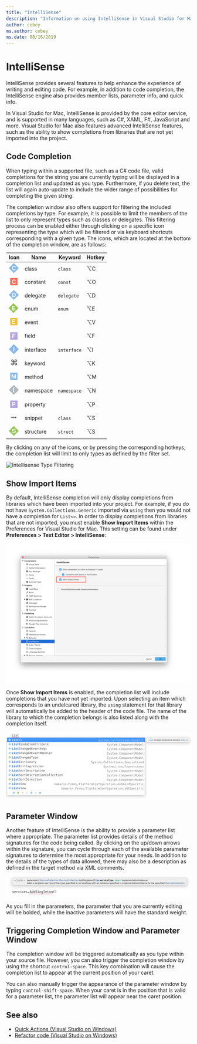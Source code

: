 ```yaml
---
title: "IntelliSense"
description: "Information on using IntelliSense in Visual Studio for Mac"
author: cobey
ms.author: cobey
ms.date: 08/16/2019
---
```


# IntelliSense

IntelliSense provides several features to help enhance the experience of writing and editing code. For example, in addition to code completion, the IntelliSense engine also provides member lists, parameter info, and quick info.

In Visual Studio for Mac, IntelliSense is provided by the core editor service, and is supported in many languages, such as C#, XAML, F#, JavaScript and more. Visual Studio for Mac also features advanced IntelliSense features, such as the ability to show completions from libraries that are not yet imported into the project.

## Code Completion

When typing within a supported file, such as a C# code file, valid completions for the string you are currently typing will be displayed in a completion list and updated as you type. Furthermore, if you delete text, the list will again auto-update to include the wider range of possibilities for completing the given string. 

The completion window also offers support for filtering the included completions by type. For example, it is possible to limit the members of the list to only represent types such as classes or delegates. This filtering process can be enabled either through clicking on a specific icon representing the type which will be filtered or via keyboard shortcuts corresponding with a given type. The icons, which are located at the bottom of the completion window, are as follows:

| Icon                         | Name          | Keyword    | Hotkey |
| -----------------------------|---------------| -----------|--------|
| ![Classes Icon](media/classes-icon.png)  | class         | `class`    |  ⌥C
| ![Constant Icon](media/constant-icon.png) | constant      | `const`    |  ⌥O
| ![Delegate Icon](media/delegate-icon.png) | delegate      | `delegate` |  ⌥D
| ![Enum icon](media/enums-icon.png)    | enum          | `enum`     |  ⌥E
| ![Event Icon](media/event-icon.png)    | event         |            |  ⌥V
| ![Field Icon](media/fields-icon.png)   | field         |            |  ⌥F
| ![Interface Icon](media/interface-icon.png)| interface     | `interface`|  ⌥I
| ![Keyword Icon](media/keyword-icon.png)  | keyword       |            |  ⌥K
| ![Method Icon](media/method-icon.png)   | method        |            |  ⌥M
| ![Namespace Icon](media/namespace-icon.png)| namespace     | `namespace`|  ⌥N
| ![Props Icon](media/props-icon.png)    | property      |            |  ⌥P
| ![Snippet Icon](media/snippet-icon.png)  | snippet       | `class`    |  ⌥S
| ![Struct Icon](media/struct-icon.png)   | structure     | `struct`   |  ⌥S

By clicking on any of the icons, or by pressing the corresponding hotkeys, the completion list will limit to only types as defined by the filter set.  

![Intellisense Type Filtering](media/intellisense-typefiltering.gif)

## Show Import Items

By default, IntelliSense completion will only display completions from libraries which have been imported into your project. For example, if you do not have `System.Collections.Generic` imported via `using` then you would not have a completion for `List<>`. In order to display completions from libraries that are not imported, you must enable **Show Import Items** within the Preferences for Visual Studio for Mac. This setting can be found under **Preferences > Text Editor > IntelliSense**:

![IntelliSense Show Import Items](media/intellisense-showimport.png)

Once **Show Import Items** is enabled, the completion list will include completions that you have not yet imported. Upon selecting an item which corresponds to an undelcared library, the `using` statement for that library will automatically be added to the header of the code file. The name of the library to which the completion belongs is also listed along with the completion itself.

![Show Import Items List](media/intellisense-importaction.png)

## Parameter Window

Another feature of IntelliSense is the ability to provide a parameter list where appropriate. The parameter list provides details of the method signatures for the code being called. By clicking on the up/down arrows within the signature, you can cycle through each of the available parameter signatures to determine the most appropriate for your needs. In addition to the details of the types of data allowed, there may also be a description as defined in the target method via XML comments.

![Parameter List](media/intellisense-parameter.png)

As you fill in the parameters, the parameter that you are currently editing will be bolded, while the inactive parameters will have the standard weight. 


## Triggering Completion Window and Parameter Window

The completion window will be triggered automatically as you type within your source file. However, you can also trigger the completion window by using the shortcut `control-space`. This key combination will cause the completion list to appear at the current position of your caret. 

You can also manually trigger the appearance of the parameter window by typing `control-shift-space`. When your caret is in the position that is valid for a parameter list, the parameter list will appear near the caret position.

## See also

- [Quick Actions (Visual Studio on Windows)](/visualstudio/ide/quick-actions)
- [Refactor code (Visual Studio on Windows)](/visualstudio/ide/refactoring-in-visual-studio)